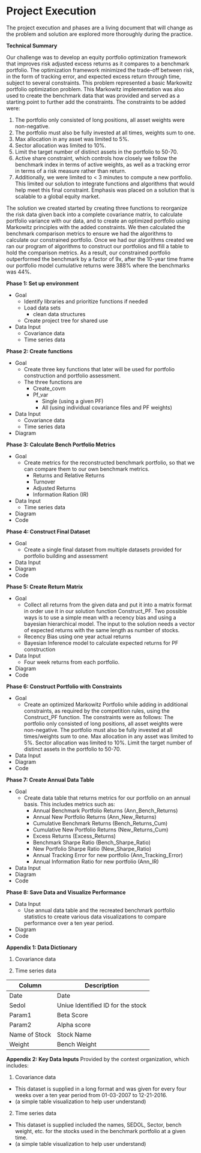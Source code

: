 # Project Execution
The project execution and phases are a living document that will change as the problem and solution are explored more thoroughly during the practice. 

**Technical Summary**

Our challenge was to develop an equity portfolio optimization framework that improves risk adjusted excess returns as it compares to a benchmark portfolio. The optimization framework minimized the trade-off between risk, in the form of tracking error, and expected excess return through time, subject to several constraints. This problem represented a basic Markowitz portfolio optimization problem. This Markowitz implementation was also used to create the benchmark data that was provided and served as a starting point to further add the constraints. The constraints to be added were: 

1) The portfolio only consisted of long positions, all asset weights were non-negative. 
2) The portfolio must also be fully invested at all times, weights sum to one. 
3) Max allocation in any asset was limited to 5%. 
4) Sector allocation was limited to 10%. 
5) Limit the target number of distinct assets in the portfolio to 50-70. 
6) Active share constraint, which controls how closely we follow the benchmark index in terms of active weights, as well as a tracking error in terms of a risk measure rather than return. 
7) Additionally, we were limited to < 3 minutes to compute a new portfolio. This limited our solution to integrate functions and algorithms that would help meet this final constraint. Emphasis was placed on a solution that is scalable to a global equity market.

The solution we created started by creating three functions to reorganize the risk data given back into a complete covariance matrix, to calculate portfolio variance with our data, and to create an optimized portfolio using Markowitz principles with the added constraints. We then calculated the benchmark comparison metrics to ensure we had the algorithms to calculate our constrained portfolio. Once we had our algorithms created we ran our program of algorithms to construct our portfolios and fill a table to hold the comparison metrics. As a result, our constrained portfolio outperformed the benchmark by a factor of 9x, after the 10-year time frame our portfolio model cumulative returns were 388% where the benchmarks was 44%.

**Phase 1: Set up environment**
- Goal 
  + Identify libraries and prioritize functions if needed
  + Load data sets
      + clean data structures
  + Create project tree for shared use
- Data Input
  + Covariance data
  + Time series data

**Phase 2: Create functions**
- Goal 
  + Create three key functions that later will be used for portfolio construction and portfolio assessment.
  + The three functions are 
      + Create_covm
      + Pf_var
          + Single (using a given PF)
          + All (using individual covariance files and PF weights)
- Data Input
  + Covariance data
  + Time series data
- Diagram
      

**Phase 3: Calculate Bench Portfolio Metrics**
- Goal 
  + Create metrics for the reconstructed benchmark portfolio, so that we can compare them to our own benchmark metrics.
      + Returns and Relative Returns 
      + Turnover
      + Adjusted Returns 
      + Information Ration (IR)
- Data Input
  + Time series data
- Diagram
- Code

**Phase 4: Construct Final Dataset** 
- Goal 
  + Create a single final dataset from multiple datasets provided for portfolio building and assessment 
- Data Input
- Diagram
- Code

**Phase 5: Create Return Matrix** 
- Goal 
  + Collect all returns from the given data and put it into a matrix format in order use it in our solution function Construct_PF. Two possible ways is to use a simple mean with a recency bias and using a bayesian hierarchical model. The input to the solution needs a vector of expected returns with the same length as number of stocks.
  + Recency Bias using one year actual returns
  + Bayesian Inference model to calculate expected returns for PF construction
- Data Input
  + Four week returns from each portfolio.
- Diagram
- Code

**Phase 6: Construct Portfolio with Constraints** 
- Goal 
  + Create an optimized Markowitz Portfolio while adding in additional constraints, as required by the competition rules, using the Construct_PF function. The constraints were as follows: The portfolio only consisted of long positions, all asset weights were non-negative. The portfolio must also be fully invested at all times/weights sum to one. Max allocation in any asset was limited to 5%. Sector allocation was limited to 10%.  Limit the target number of distinct assets in the portfolio to 50-70.
- Data Input
- Diagram
- Code


**Phase 7: Create Annual Data Table** 
- Goal 
  + Create data table that returns metrics for our portfolio on an annual basis. This includes metrics such as:
      + Annual Benchmark Portfolio Returns (Ann_Bench_Returns)
      + Annual New Portfolio Returns (Ann_New_Returns)
      + Cumulative Benchmark Returns (Bench_Returns_Cum)
      + Cumulative New Portfolio Returns (New_Returns_Cum)
      + Excess Returns (Excess_Returns)
      + Benchmark Sharpe Ratio (Bench_Sharpe_Ratio)
      + New Portfolio Sharpe Ratio (New_Sharpe_Ratio)
      + Annual Tracking Error for new portfolio (Ann_Tracking_Error)
      + Annual Information Ratio for new portfolio (Ann_IR)
- Data Input
- Diagram
- Code


**Phase 8: Save Data and Visualize Performance** 
- Data Input
  + Use annual data table and the recreated benchmark portfolio statistics to create various data visualizations to compare performance over a ten year period.
- Diagram
- Code

**Appendix 1: Data Dictionary**  

1. Covariance data 
  
2. Time series data   
  
Column | Description 
------------ | ------------- 
Date | Date 
Sedol | Uniue Identified ID for the stock 
Param1 | 	Beta Score
Param2 | Alpha score
Name of Stock | Stock Name
Weight | Bench Weight 

**Appendix 2: Key Data Inputs**
Provided by the contest organization, which includes:
1. Covariance data 
  + This dataset is supplied in a long format and was given for every four weeks over a ten year period from 01-03-2007 to 12-21-2016. 
  + (a simple table visualization to help user understand)
  
2. Time series data 
  + This dataset is supplied included the names, SEDOL, Sector, bench weight, etc. for the stocks used in the benchmark portfolio at a given time. 
  + (a simple table visualization to help user understand)
